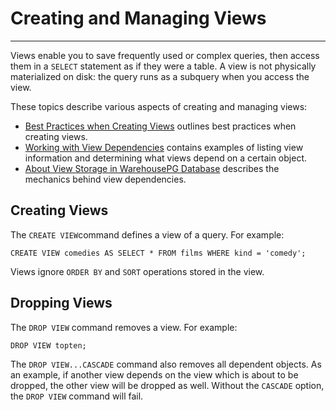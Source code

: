 # Creating and Managing Views
---

Views enable you to save frequently used or complex queries, then access them in a `SELECT` statement as if they were a table. A view is not physically materialized on disk: the query runs as a subquery when you access the view.

These topics describe various aspects of creating and managing views:

-   [Best Practices when Creating Views](ddl-view-best-practices.html) outlines best practices when creating views.
-   [Working with View Dependencies](ddl-view-find-depend.html) contains examples of listing view information and determining what views depend on a certain object.
-   [About View Storage in WarehousePG Database](ddl-view-storage.html) describes the mechanics behind view dependencies.

## <a id="topic101"></a>Creating Views

The `CREATE VIEW`command defines a view of a query. For example:

```
CREATE VIEW comedies AS SELECT * FROM films WHERE kind = 'comedy';

```

Views ignore `ORDER BY` and `SORT` operations stored in the view.

## <a id="topic102"></a>Dropping Views

The `DROP VIEW` command removes a view. For example:

```
DROP VIEW topten;

```

The `DROP VIEW...CASCADE` command also removes all dependent objects. As an example, if another view depends on the view which is about to be dropped, the other view will be dropped as well. Without the `CASCADE` option, the `DROP VIEW` command will fail.

